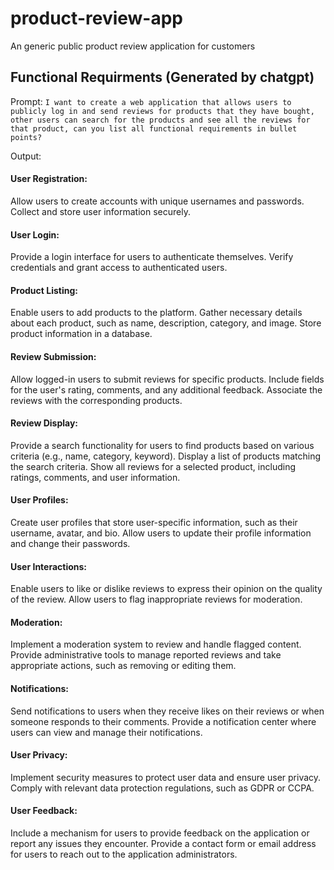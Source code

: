 # product-review-app
An generic public product review application for customers


## Functional Requirments (Generated by chatgpt)
Prompt:
`
I want to create a web application that allows users to publicly log in and send reviews for products that they have bought, other users can search for the products and see all the reviews for that product, can you list all functional requirements in bullet points?
`

Output:
#### User Registration:
Allow users to create accounts with unique usernames and passwords.
Collect and store user information securely.

#### User Login:
Provide a login interface for users to authenticate themselves.
Verify credentials and grant access to authenticated users.

#### Product Listing:
Enable users to add products to the platform.
Gather necessary details about each product, such as name, description, category, and image.
Store product information in a database.
#### Review Submission:
Allow logged-in users to submit reviews for specific products.
Include fields for the user's rating, comments, and any additional feedback.
Associate the reviews with the corresponding products.

#### Review Display:
Provide a search functionality for users to find products based on various criteria (e.g., name, category, keyword).
Display a list of products matching the search criteria.
Show all reviews for a selected product, including ratings, comments, and user information.

#### User Profiles:
Create user profiles that store user-specific information, such as their username, avatar, and bio.
Allow users to update their profile information and change their passwords.

#### User Interactions:
Enable users to like or dislike reviews to express their opinion on the quality of the review.
Allow users to flag inappropriate reviews for moderation.

#### Moderation:
Implement a moderation system to review and handle flagged content.
Provide administrative tools to manage reported reviews and take appropriate actions, such as removing or editing them.

#### Notifications:
Send notifications to users when they receive likes on their reviews or when someone responds to their comments.
Provide a notification center where users can view and manage their notifications.

#### User Privacy:
Implement security measures to protect user data and ensure user privacy.
Comply with relevant data protection regulations, such as GDPR or CCPA.

#### User Feedback:
Include a mechanism for users to provide feedback on the application or report any issues they encounter.
Provide a contact form or email address for users to reach out to the application administrators.

